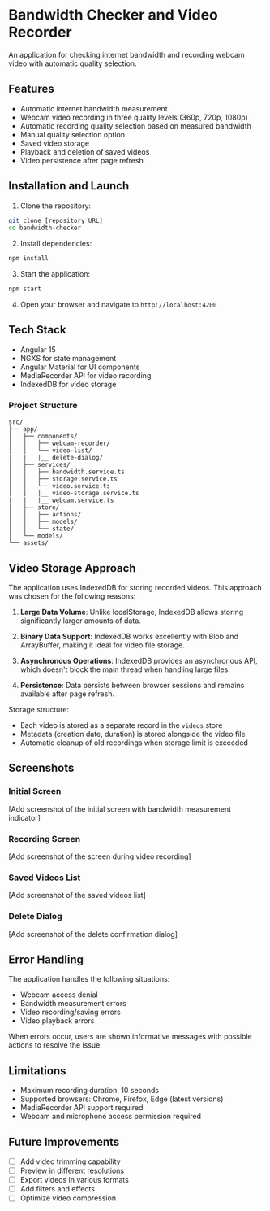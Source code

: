 # Bandwidth Checker and Video Recorder

An application for checking internet bandwidth and recording webcam video with automatic quality selection.

## Features

- Automatic internet bandwidth measurement
- Webcam video recording in three quality levels (360p, 720p, 1080p)
- Automatic recording quality selection based on measured bandwidth
- Manual quality selection option
- Saved video storage
- Playback and deletion of saved videos
- Video persistence after page refresh

## Installation and Launch

1. Clone the repository:
```bash
git clone [repository URL]
cd bandwidth-checker
```

2. Install dependencies:
```bash
npm install
```

3. Start the application:
```bash
npm start
```

4. Open your browser and navigate to `http://localhost:4200`

## Tech Stack

- Angular 15
- NGXS for state management
- Angular Material for UI components
- MediaRecorder API for video recording
- IndexedDB for video storage

### Project Structure

```
src/
├── app/
│   ├── components/
│   │   ├── webcam-recorder/
│   │   └── video-list/
|   |   |__ delete-dialog/
│   ├── services/
│   │   ├── bandwidth.service.ts
│   │   ├── storage.service.ts
│   │   └── video.service.ts
|   |   |__ video-storage.service.ts
|   |   |__ webcam.service.ts
│   ├── store/
│   │   ├── actions/
│   │   ├── models/
│   │   └── state/
│   └── models/
└── assets/
```

## Video Storage Approach

The application uses IndexedDB for storing recorded videos. This approach was chosen for the following reasons:

1. **Large Data Volume**: Unlike localStorage, IndexedDB allows storing significantly larger amounts of data.

2. **Binary Data Support**: IndexedDB works excellently with Blob and ArrayBuffer, making it ideal for video file storage.

3. **Asynchronous Operations**: IndexedDB provides an asynchronous API, which doesn't block the main thread when handling large files.

4. **Persistence**: Data persists between browser sessions and remains available after page refresh.

Storage structure:
- Each video is stored as a separate record in the `videos` store
- Metadata (creation date, duration) is stored alongside the video file
- Automatic cleanup of old recordings when storage limit is exceeded

## Screenshots

### Initial Screen
[Add screenshot of the initial screen with bandwidth measurement indicator]

### Recording Screen
[Add screenshot of the screen during video recording]

### Saved Videos List
[Add screenshot of the saved videos list]

### Delete Dialog
[Add screenshot of the delete confirmation dialog]

## Error Handling

The application handles the following situations:
- Webcam access denial
- Bandwidth measurement errors
- Video recording/saving errors
- Video playback errors

When errors occur, users are shown informative messages with possible actions to resolve the issue.

## Limitations

- Maximum recording duration: 10 seconds
- Supported browsers: Chrome, Firefox, Edge (latest versions)
- MediaRecorder API support required
- Webcam and microphone access permission required

## Future Improvements

- [ ] Add video trimming capability
- [ ] Preview in different resolutions
- [ ] Export videos in various formats
- [ ] Add filters and effects
- [ ] Optimize video compression 